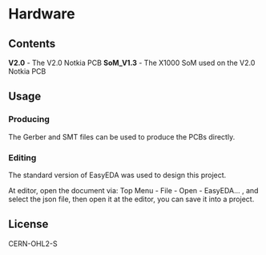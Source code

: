 # Hardware

## Contents
**V2.0** - The V2.0 Notkia PCB
**SoM_V1.3** - The X1000 SoM used on the V2.0 Notkia PCB

## Usage
### Producing
The Gerber and SMT files can be used to produce the PCBs directly.

### Editing
The standard version of EasyEDA was used to design this project.

At editor, open the document via: Top Menu - File - Open - EasyEDA... , and select the json file, then open it at the editor, you can save it into a project.

## License
CERN-OHL2-S

